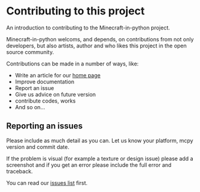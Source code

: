 # Contributing to this project
An introduction to contributing to the Minecraft-in-python project.

Minecraft-in-python welcoms, and depends, on contributions from not only developers,
but also artists, author and who likes this project in the open source community.

Contributions can be made in a number of ways, like:

- Write an article for our [home page](https://minecraft-in-python.github.io)
- Improve documentation
- Report an issue
- Give us advice on future version
- contribute codes, works
- And so on...

## Reporting an issues
Please include as much detail as you can. Let us know your platform, mcpy version and commit date.

If the problem is visual (for example a texture or design issue) please add a screenshot and 
if you get an error please include the full error and traceback.

You can read our [issues list](https://github.com/minecraft-in-python/Minecraft/issues) first.
